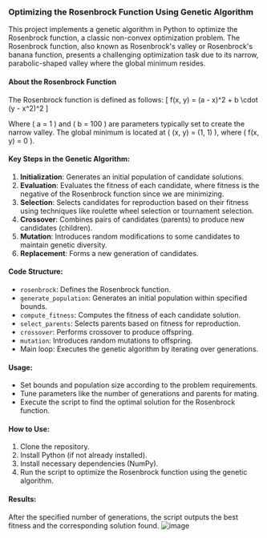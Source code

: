 ### Optimizing the Rosenbrock Function Using Genetic Algorithm

This project implements a genetic algorithm in Python to optimize the Rosenbrock function, a classic non-convex optimization problem. The Rosenbrock function, also known as Rosenbrock's valley or Rosenbrock's banana function, presents a challenging optimization task due to its narrow, parabolic-shaped valley where the global minimum resides.

#### About the Rosenbrock Function
The Rosenbrock function is defined as follows:
\[ f(x, y) = (a - x)^2 + b \cdot (y - x^2)^2 \]

Where \( a = 1 \) and \( b = 100 \) are parameters typically set to create the narrow valley. The global minimum is located at \( (x, y) = (1, 1) \), where \( f(x, y) = 0 \).

#### Key Steps in the Genetic Algorithm:
1. **Initialization**: Generates an initial population of candidate solutions.
2. **Evaluation**: Evaluates the fitness of each candidate, where fitness is the negative of the Rosenbrock function since we are minimizing.
3. **Selection**: Selects candidates for reproduction based on their fitness using techniques like roulette wheel selection or tournament selection.
4. **Crossover**: Combines pairs of candidates (parents) to produce new candidates (children).
5. **Mutation**: Introduces random modifications to some candidates to maintain genetic diversity.
6. **Replacement**: Forms a new generation of candidates.

#### Code Structure:
- `rosenbrock`: Defines the Rosenbrock function.
- `generate_population`: Generates an initial population within specified bounds.
- `compute_fitness`: Computes the fitness of each candidate solution.
- `select_parents`: Selects parents based on fitness for reproduction.
- `crossover`: Performs crossover to produce offspring.
- `mutation`: Introduces random mutations to offspring.
- Main loop: Executes the genetic algorithm by iterating over generations.

#### Usage:
- Set bounds and population size according to the problem requirements.
- Tune parameters like the number of generations and parents for mating.
- Execute the script to find the optimal solution for the Rosenbrock function.

#### How to Use:
1. Clone the repository.
2. Install Python (if not already installed).
3. Install necessary dependencies (NumPy).
4. Run the script to optimize the Rosenbrock function using the genetic algorithm.

#### Results:
After the specified number of generations, the script outputs the best fitness and the corresponding solution found.
![image](https://github.com/cosmic-gin/Rosenbrocks-function-optimization/assets/111762696/e3119ae6-0845-456b-907e-a3a0fa1c5ae2)
